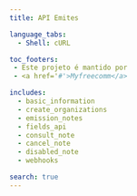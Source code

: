```yaml
---
title: API Emites

language_tabs:
  - Shell: cURL

toc_footers:
 - Este projeto é mantido por
 - <a href='#'>Myfreecomm</a>

includes:
  - basic_information
  - create_organizations
  - emission_notes
  - fields_api
  - consult_note
  - cancel_note
  - disabled_note
  - webhooks

search: true
---
```

